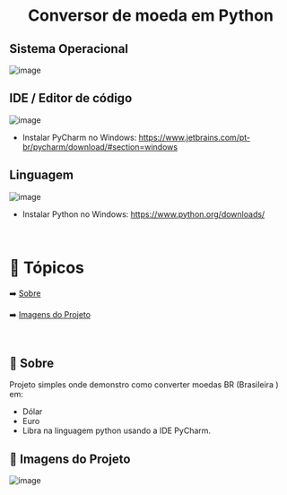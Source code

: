 <h1 align="center">
  <a> Conversor de moeda em Python </a>
</h1>




<h2>Sistema Operacional</h2>

![image](https://user-images.githubusercontent.com/37275221/125127956-b2f42c80-e0d3-11eb-9d38-619abc7148ce.png) 


<h2>IDE / Editor de código </h2>

![image](https://user-images.githubusercontent.com/37275221/127346661-b2b51a03-8e4c-4788-a691-7554cf58948f.png)

- Instalar PyCharm no Windows: https://www.jetbrains.com/pt-br/pycharm/download/#section=windows

<h2> Linguagem </h2>

![image](https://user-images.githubusercontent.com/37275221/127339559-86d42197-0534-49ea-8325-613108cce4f2.png)

- Instalar Python no Windows: https://www.python.org/downloads/ 

<br>


🏁 Tópicos
=================
 <!--ts-->
  ➡️ [Sobre](#Sobre)
  
  ➡️ [Imagens do Projeto](#ImgDoProj)

<br>



<h2> 🔵 Sobre </h2>

Projeto simples onde demonstro como converter moedas BR (Brasileira ) em:

- Dólar
- Euro
- Libra na linguagem python usando a IDE PyCharm. 


<h2> 🔵 Imagens do Projeto</h2>

![image](https://user-images.githubusercontent.com/37275221/127364816-2c697ae5-9aaa-408e-bd68-66984eac2725.png)



